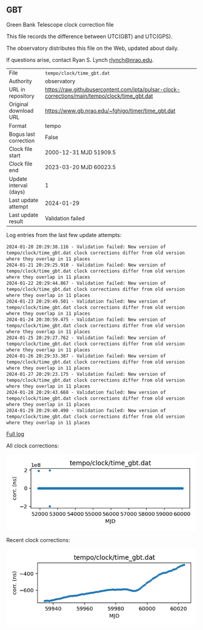 
## GBT

Green Bank Telescope clock correction file

This file records the difference between UTC(GBT) and UTC(GPS).

The observatory distributes this file on the Web, updated about daily.

If questions arise, contact Ryan S. Lynch <rlynch@nrao.edu>.

|     |     |
|:--- |:--- |
| File | `tempo/clock/time_gbt.dat` |
| Authority | observatory |
| URL in repository | <https://raw.githubusercontent.com/ipta/pulsar-clock-corrections/main/tempo/clock/time_gbt.dat> |
| Original download URL | <https://www.gb.nrao.edu/~fghigo/timer/time_gbt.dat> |
| Format | tempo |
| Bogus last correction | False |
| Clock file start | 2000-12-31 MJD 51909.5 |
| Clock file end | 2023-03-20 MJD 60023.5 |
| Update interval (days) | 1 |
| Last update attempt | 2024-01-29 |
| Last update result | Validation failed |

Log entries from the last few update attempts:
```
2024-01-20 20:29:38.116 - Validation failed: New version of tempo/clock/time_gbt.dat clock corrections differ from old version where they overlap in 11 places
2024-01-21 20:29:25.910 - Validation failed: New version of tempo/clock/time_gbt.dat clock corrections differ from old version where they overlap in 11 places
2024-01-22 20:29:44.867 - Validation failed: New version of tempo/clock/time_gbt.dat clock corrections differ from old version where they overlap in 11 places
2024-01-23 20:29:49.501 - Validation failed: New version of tempo/clock/time_gbt.dat clock corrections differ from old version where they overlap in 11 places
2024-01-24 20:30:59.475 - Validation failed: New version of tempo/clock/time_gbt.dat clock corrections differ from old version where they overlap in 11 places
2024-01-25 20:29:27.762 - Validation failed: New version of tempo/clock/time_gbt.dat clock corrections differ from old version where they overlap in 11 places
2024-01-26 20:29:33.387 - Validation failed: New version of tempo/clock/time_gbt.dat clock corrections differ from old version where they overlap in 11 places
2024-01-27 20:29:23.175 - Validation failed: New version of tempo/clock/time_gbt.dat clock corrections differ from old version where they overlap in 11 places
2024-01-28 20:29:43.668 - Validation failed: New version of tempo/clock/time_gbt.dat clock corrections differ from old version where they overlap in 11 places
2024-01-29 20:29:40.498 - Validation failed: New version of tempo/clock/time_gbt.dat clock corrections differ from old version where they overlap in 11 places
```
[Full log](https://raw.githubusercontent.com/ipta/pulsar-clock-corrections/main/log/tempo/clock/time_gbt.dat.log)


All clock corrections:

![plot of all clock corrections](time_gbt.dat.png "All corrections")

Recent clock corrections:

![plot of recent clock corrections](time_gbt.dat.short.png "Recent corrections")

